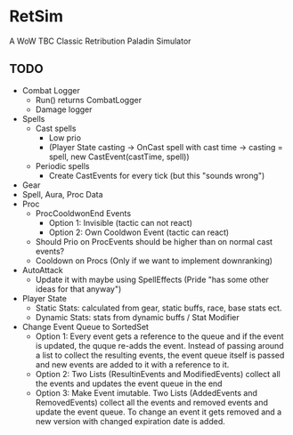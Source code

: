 # RetSim
A WoW TBC Classic Retribution Paladin Simulator
## TODO
* Combat Logger 
  * Run() returns CombatLogger
  * Damage logger
* Spells
  * Cast spells
    * Low prio
    * (Player State casting -> OnCast spell with cast time -> casting = spell, new CastEvent(castTime, spell))
  * Periodic spells
    * Create CastEvents for every tick (but this "sounds wrong")
* Gear
* Spell, Aura, Proc Data 
* Proc
  * ProcCooldwonEnd Events 
    * Option 1: Invisible (tactic can not react)
    * Option 2: Own Cooldwon Event (tactic can react)
  * Should Prio on ProcEvents should be higher than on normal cast events?
  * Cooldown on Procs (Only if we want to implement downranking)
* AutoAttack
  * Update it with maybe using SpellEffects (Pride "has some other ideas for that anyway")
* Player State
  * Static Stats: calculated from gear, static buffs, race, base stats ect.
  * Dynamic Stats: stats from dynamic buffs / Stat Modifier
* Change Event Queue to SortedSet
  * Option 1: Every event gets a reference to the queue and if the event is updated, the quque re-adds the event. 
Instead of passing around a list to collect the resulting events, the event queue itself is passed and new events are added to it with a reference to it.
  * Option 2: Two Lists (ResultinEvents and ModifiedEvents) collect all the events and updates the event queue in the end
  * Option 3: Make Event imutable. Two Lists (AddedEvents and RemovedEvents) collect all the events and removed events and update the event queue. To change an event it gets removed and a new version with changed expiration date is added.